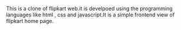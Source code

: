 This is a clone of flipkart web.it is develpoed using the programming languages like html , css and javascript.It is a simple frontend view of flipkart home page.
